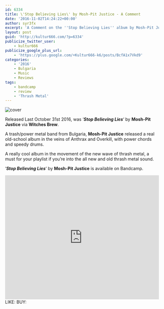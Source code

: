 ```yaml
---
id: 6334
title: \'Stop Believing Lies\' by Mosh-Pit Justice - A Comment
date: '2016-11-02T14:24:22+00:00'
author: syr3fx
excerpt: 'A Comment on the ''Stop Believing Lies'' album by Mosh-Pit Justice (2016).'
layout: post
guid: 'http://kultur666.com/?p=6334'
publicize_twitter_user:
    - kultur666
publicize_google_plus_url:
    - 'https://plus.google.com/+Kultur666-k6/posts/BcfA1x7Vkd9'
categories:
    - '2016'
    - Bulgaria
    - Music
    - Reviews
tags:
    - bandcamp
    - review
    - 'Thrash Metal'
---
```


![cover](http://localhost:8080/wp-content/uploads/2016/11/cover.jpg)

Released Last October 31st 2016, was ‘***Stop Believing Lies***‘ by **Mosh-Pit Justice** via **Witches Brew**.

A trash/power metal band from Bulgaria, **Mosh-Pit Justice** released a real old-school album in the veins of Anthrax and Overkill, with power chords and speedy drums.

A really cool album in the movement of the new wave of thrash metal, a must for your playlist if you’re into the all new and old thrash metal sound.

‘***Stop Believing Lies***‘ by **Mosh-Pit Justice** is available on Bandcamp.

<iframe style="border: 0; width: 100%; height: 406px;" src="https://bandcamp.com/EmbeddedPlayer/album=4101576477/size=large/bgcol=333333/linkcol=e99708/tracklist=false/transparent=true/" seamless></iframe>
LIKE: <https://www.facebook.com/moshpitjustice/>
BUY: <https://mosh-pitjustice.bandcamp.com/>